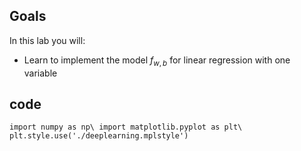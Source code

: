 ## Goals
In this lab you will:
- Learn to implement the model $f_{w,b}$ for linear regression with one variable

## code
`import numpy as np\
import matplotlib.pyplot as plt\
plt.style.use('./deeplearning.mplstyle')`


